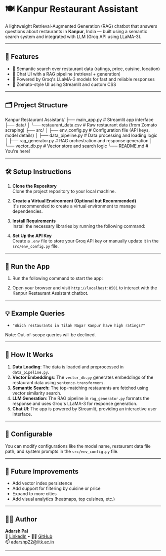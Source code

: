 # 🍽️ Kanpur Restaurant Assistant

A lightweight Retrieval-Augmented Generation (RAG) chatbot that answers questions about restaurants in **Kanpur**, India — built using a semantic search system and integrated with LLM (Groq API using LLaMA-3).

---

## 🚀 Features

- 🔎 Semantic search over restaurant data (ratings, price, cuisine, location)
- 💬 Chat UI with a RAG pipeline (retrieval + generation)
- 🤖 Powered by Groq's LLaMA-3 models for fast and reliable responses
- 🎨 Zomato-style UI using Streamlit and custom CSS

---

## 🗂️ Project Structure

Kanpur Restaurant Assistant/
├── main_app.py                 # Streamlit app interface
├── data/
│   └── restaurant_data.csv     # Raw restaurant data (from Zomato scraping)
├── src/
│   ├── env_config.py           # Configuration file (API keys, model details)
│   ├── data_pipeline.py        # Data processing and loading logic
│   ├── rag_generator.py        # RAG orchestration and response generation
│   └── vector_db.py            # Vector store and search logic
└── README.md                   # You're here!



---

## 🛠️ Setup Instructions

1. **Clone the Repository**  
   Clone the project repository to your local machine.

2. **Create a Virtual Environment (Optional but Recommended)**  
   It's recommended to create a virtual environment to manage dependencies.

3. **Install Requirements**  
   Install the necessary libraries by running the following command:


4. **Set Up the API Key**  
Create a `.env` file to store your Groq API key or manually update it in the `src/env_config.py` file.

---

## 🧪 Run the App

1. Run the following command to start the app:


2. Open your browser and visit `http://localhost:8501` to interact with the Kanpur Restaurant Assistant chatbot.

---

## 💡 Example Queries

- `"Which restaurants in Tilak Nagar Kanpur have high ratings?"`

Note: Out-of-scope queries will be declined.

---

## 🧠 How It Works

1. **Data Loading**: The data is loaded and preprocessed in `data_pipeline.py`.
2. **Vector Embeddings**: The `vector_db.py` generates embeddings of the restaurant data using `sentence-transformers`.
3. **Semantic Search**: The top-matching restaurants are fetched using vector similarity search.
4. **LLM Generation**: The RAG pipeline in `rag_generator.py` formats the response and uses Groq's LLaMA-3 for response generation.
5. **Chat UI**: The app is powered by Streamlit, providing an interactive user interface.

---

## 📌 Configurable

You can modify configurations like the model name, restaurant data file path, and system prompts in the `src/env_config.py` file.

---

## 🧹 Future Improvements

- Add vector index persistence
- Add support for filtering by cuisine or price
- Expand to more cities
- Add visual analytics (heatmaps, top cuisines, etc.)

---

## 🧑‍💻 Author

**Adarsh Pal**  
💼 [LinkedIn](https://linkedin.com/in/adarsh-pal-816764255) • 🧑‍💻 [GitHub](https://github.com/adarshp22)  
📫 adarshp22@iitk.ac.in

---

